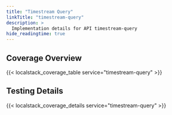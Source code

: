 ```yaml
---
title: "Timestream Query"
linkTitle: "timestream-query"
description: >
  Implementation details for API timestream-query
hide_readingtime: true
---
```


## Coverage Overview

{{< localstack_coverage_table service="timestream-query" >}}

## Testing Details

{{< localstack_coverage_details service="timestream-query" >}}
